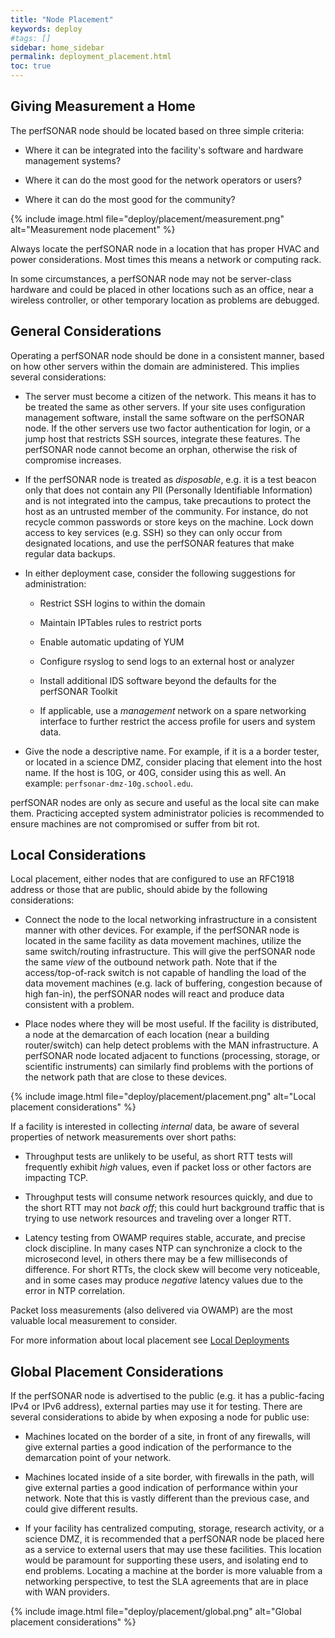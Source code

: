 ```yaml
---
title: "Node Placement"
keywords: deploy
#tags: []
sidebar: home_sidebar
permalink: deployment_placement.html
toc: true
---
```


## Giving Measurement a Home

The perfSONAR node should be located based on three simple criteria:

 * Where it can be integrated into the facility's software and
    hardware management systems?

 * Where it can do the most good for the network operators or users?

 * Where it can do the most good for the community?

{% include image.html file="deploy/placement/measurement.png" alt="Measurement node placement" %}

Always locate the perfSONAR node in a location that has proper HVAC and
power considerations.  Most times this means a network or computing
rack. 

In some circumstances, a perfSONAR node may not be server-class
hardware and could be placed in other locations such as an office,
near a wireless controller, or other temporary location as problems
are debugged.


## General Considerations

Operating a perfSONAR node should be done in a consistent manner, based
on how other servers within the domain are administered.  This implies
several considerations:

 * The server must become a citizen of the network.  This means it has
   to be treated the same as other servers.  If your site uses
   configuration management software, install the same software on the
   perfSONAR node.  If the other servers use two factor authentication
   for login, or a jump host that restricts SSH sources, integrate
   these features.  The perfSONAR node cannot become an orphan,
   otherwise the risk of compromise increases.

 * If the perfSONAR node is treated as *disposable*, e.g. it is a test
   beacon only that does not contain any PII (Personally Identifiable
   Information) and is not integrated into the campus, take
   precautions to protect the host as an untrusted member of the
   community.  For instance, do not recycle common passwords or store
   keys on the machine.  Lock down access to key services (e.g. SSH)
   so they can only occur from designated locations, and use the
   perfSONAR features that make regular data backups.

 * In either deployment case, consider the following suggestions for
   administration:

    - Restrict SSH logins to within the domain

    - Maintain IPTables rules to restrict ports

    - Enable automatic updating of YUM

    - Configure rsyslog to send logs to an external host or analyzer

    - Install additional IDS software beyond the defaults for the
      perfSONAR Toolkit

   - If applicable, use a *management* network on a spare networking
     interface to further restrict the access profile for users and
     system data.

 * Give the node a descriptive name.  For example, if it is a a border
   tester, or located in a science DMZ, consider placing that element
   into the host name.  If the host is 10G, or 40G, consider using this
   as well.  An example:  `perfsonar-dmz-10g.school.edu`.

perfSONAR nodes are only as secure and useful as the local site can
make them.  Practicing accepted system administrator policies is
recommended to ensure machines are not compromised or suffer from bit
rot.


## Local Considerations

Local placement, either nodes that are configured to use an RFC1918
address or those that are public, should abide by the following
considerations:

 * Connect the node to the local networking infrastructure in a
   consistent manner with other devices.  For example, if the
   perfSONAR node is located in the same facility as data movement
   machines, utilize the same switch/routing infrastructure.  This
   will give the perfSONAR node the same *view* of the outbound
   network path.  Note that if the access/top-of-rack switch is not
   capable of handling the load of the data movement machines
   (e.g. lack of buffering, congestion because of high fan-in), the
   perfSONAR nodes will react and produce data consistent with a
   problem.


 * Place nodes where they will be most useful.  If the facility is
   distributed, a node at the demarcation of each location (near a
   building router/switch) can help detect problems with the MAN
   infrastructure.  A perfSONAR node located adjacent to functions
   (processing, storage, or scientific instruments) can similarly find
   problems with the portions of the network path that are close to
   these devices.

{% include image.html file="deploy/placement/placement.png" alt="Local placement considerations" %}

If a facility is interested in collecting *internal* data, be aware of
several properties of network measurements over short paths:

 * Throughput tests are unlikely to be useful, as short RTT tests will
   frequently exhibit *high* values, even if packet loss or other
   factors are impacting TCP.

 * Throughput tests will consume network resources quickly, and due to
   the short RTT may not *back off*; this could hurt background
   traffic that is trying to use network resources and traveling over
   a longer RTT.

 * Latency testing from OWAMP requires stable, accurate, and precise
   clock discipline.  In many cases NTP can synchronize a clock to the
   microsecond level, in others there may be a few milliseconds of
   difference.  For short RTTs, the clock skew will become very
   noticeable, and in some cases may produce *negative* latency values
   due to the error in NTP correlation.

Packet loss measurements (also delivered via OWAMP) are the most
valuable local measurement to consider.

For more information about local placement see [Local
Deployments](deployment_local.html)


## Global Placement Considerations

If the perfSONAR node is advertised to the public (e.g. it has a
public-facing IPv4 or IPv6 address), external parties may use it for
testing.  There are several considerations to abide by when exposing a
node for public use:

 * Machines located on the border of a site, in front of any
   firewalls, will give external parties a good indication of the
   performance to the demarcation point of your network.

 * Machines located inside of a site border, with firewalls in the
   path, will give external parties a good indication of performance
   within your network.  Note that this is vastly different than the
   previous case, and could give different results.

 * If your facility has centralized computing, storage, research
   activity, or a science DMZ, it is recommended that a perfSONAR node
   be placed here as a service to external users that may use these
   facilities.  This location would be paramount for supporting these
   users, and isolating end to end problems.  Locating a machine at
   the border is more valuable from a networking perspective, to test
   the SLA agreements that are in place with WAN providers.

{% include image.html file="deploy/placement/global.png" alt="Global placement considerations" %}
